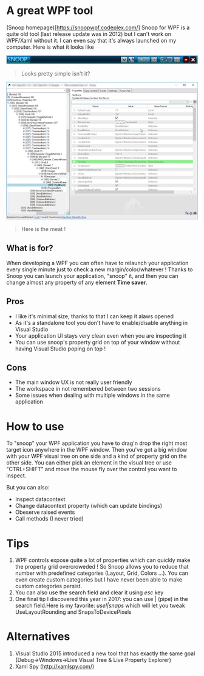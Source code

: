 ---
---
# A great WPF tool
(Snoop homepage)[https://snoopwpf.codeplex.com/]
Snoop for WPF is a quite old tool (last release update was in 2012) but I can't work on WPF/Xaml without it. I can even say that it's always launched on my computer.
Here is what it looks like

![Snoop](/images/snoop.jpg)
> Looks pretty simple isn't it? 

![Snoop2](/images/snoop2.jpg)
> Here is the meat !

## What is for?
When developing a WPF you can often have to relaunch your application every single minute just to check a new margin/color/whatever !
Thanks to Snoop you can launch your application, "snoop" it, and then you can change almost any property of any element **Time saver**.
## Pros
- I like it's minimal size, thanks to that I can keep it alaws opened
- As it's a standalone tool you don't have to enable/disable anything in Visual Studio
- Your application UI stays very clean even when you are inspecting it
- You can use snoop's property grid on top of your window without having Visual Studio poping on top !
## Cons
- The main window UX is not really user friendly
- The workspace in not remembered between two sessions
- Some issues when dealing with multiple windows in the same application
# How to use
To "snoop" your WPF application you have to drag'n drop the right most target icon anywhere in the WPF window.
Then you've got a big window with your WPF visual tree on one side and a kind of property grid on the other side.
You can either pick an element in the visual tree or use "CTRL+SHIFT" and move the mouse fly over the control you want to inspect.

But you can also:
- Inspect datacontext
- Change datacontext property (which can update bindings)
- Obeserve raised events
- Call methods (I never tried)

# Tips
1. WPF controls expose quite a lot of properties which can quickly make the property grid overcroweded ! So Snoop allows you to reduce that number with predefined categories (Layout, Grid, Colors ...). You can even create custom categories but I have never been able to make custom categories persist.
2. You can also use the search field and clear it using *esc* key
3. One final tip I discovered this year in 2017: you can use | (pipe) in the search field.Here is my favorite: *usel|snaps* which will let you tweak UseLayoutRounding and SnapsToDevicePixels

# Alternatives
1. Visual Studio 2015 introduced a new tool that has exactly the same goal (Debug->Windows->Live Visual Tree & Live Property Explorer)
2. Xaml Spy (http://xamlspy.com/)


